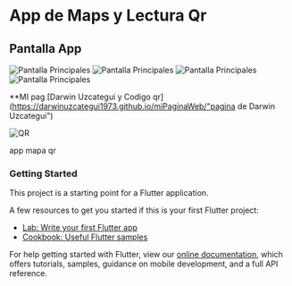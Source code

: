 # App de Maps y Lectura Qr

## Pantalla App
![Pantalla Principales](https://github.com/darwinuzcategui/APP-FLUTTER-GEO-LOCALIZACION-LECTURA-QR/blob/master/pantallas/Screenshot_001.png "Pantalla 01")
![Pantalla Principales](https://github.com/darwinuzcategui/APP-FLUTTER-GEO-LOCALIZACION-LECTURA-QR/blob/master/pantallas/Screenshot_002.png "Pantalla 02")
![Pantalla Principales](https://github.com/darwinuzcategui/APP-FLUTTER-GEO-LOCALIZACION-LECTURA-QR/blob/master/pantallas/Screenshot_003.png "Pantalla 03")
![Pantalla Principales](https://github.com/darwinuzcategui/APP-FLUTTER-GEO-LOCALIZACION-LECTURA-QR/blob/master/pantallas/Screenshot_004.png "Pantalla 04")

**MI pag [Darwin Uzcategui y Codigo qr](https://darwinuzcategui1973.github.io/miPaginaWeb/"pagina de Darwin Uzcategui")

![QR](https://github.com/darwinuzcategui/APP-FLUTTER-GEO-LOCALIZACION-LECTURA-QR/blob/master/pantallas/qr_mi_PaginaWEbPersonal.png "QR")




app mapa  qr

### Getting Started

This project is a starting point for a Flutter application.

A few resources to get you started if this is your first Flutter project:

- [Lab: Write your first Flutter app](https://flutter.dev/docs/get-started/codelab)
- [Cookbook: Useful Flutter samples](https://flutter.dev/docs/cookbook)

For help getting started with Flutter, view our
[online documentation](https://flutter.dev/docs), which offers tutorials,
samples, guidance on mobile development, and a full API reference.
